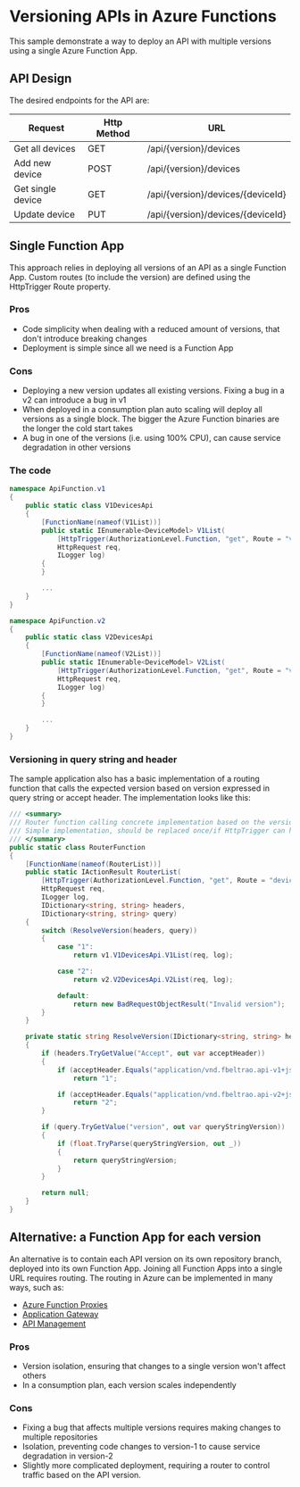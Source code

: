 # Versioning APIs in Azure Functions 

This sample demonstrate a way to deploy an API with multiple versions using a single Azure Function App.

## API Design

The desired endpoints for the API are:

|Request|Http Method|URL|
|-|-|-|
|Get all devices|GET|/api/{version}/devices|
|Add new device|POST|/api/{version}/devices|
|Get single device|GET|/api/{version}/devices/{deviceId}|
|Update device|PUT|/api/{version}/devices/{deviceId}|



## Single Function App

This approach relies in deploying all versions of an API as a single Function App. Custom routes (to include the version) are defined using the HttpTrigger Route property.

### Pros

- Code simplicity when dealing with a reduced amount of versions, that don't introduce breaking changes
- Deployment is simple since all we need is a Function App

### Cons

- Deploying a new version updates all existing versions. Fixing a bug in a v2 can introduce a bug in v1
- When deployed in a consumption plan auto scaling will deploy all versions as a single block. The bigger the Azure Function binaries are the longer the cold start takes
- A bug in one of the versions (i.e. using 100% CPU), can cause service degradation in other versions


### The code

```C#
namespace ApiFunction.v1
{
    public static class V1DevicesApi
    {
        [FunctionName(nameof(V1List))]
        public static IEnumerable<DeviceModel> V1List(
            [HttpTrigger(AuthorizationLevel.Function, "get", Route = "v1/devices")]
            HttpRequest req, 
            ILogger log)
        {
        }

		...
    }
}

namespace ApiFunction.v2
{
    public static class V2DevicesApi
    {
        [FunctionName(nameof(V2List))]
        public static IEnumerable<DeviceModel> V2List(
            [HttpTrigger(AuthorizationLevel.Function, "get", Route = "v2/devices")]
            HttpRequest req, 
            ILogger log)
        {
        }

		...
    }
}

```

### Versioning in query string and header

The sample application also has a basic implementation of a routing function that calls the expected version based on version expressed in query string or accept header.
The implementation looks like this:
```C#
/// <summary>
/// Router function calling concrete implementation based on the version expressed in query string or accept header.
/// Simple implementation, should be replaced once/if HttpTrigger can have header/query string based routing
/// </summary>
public static class RouterFunction
{
    [FunctionName(nameof(RouterList))]
    public static IActionResult RouterList(
        [HttpTrigger(AuthorizationLevel.Function, "get", Route = "devices")]
        HttpRequest req,
        ILogger log,
        IDictionary<string, string> headers,
        IDictionary<string, string> query)
    {
        switch (ResolveVersion(headers, query))
        {
            case "1":
                return v1.V1DevicesApi.V1List(req, log);

            case "2":
                return v2.V2DevicesApi.V2List(req, log);

            default:
                return new BadRequestObjectResult("Invalid version");
        }            
    }

    private static string ResolveVersion(IDictionary<string, string> headers, IDictionary<string, string> query)
    {
        if (headers.TryGetValue("Accept", out var acceptHeader))
        {
            if (acceptHeader.Equals("application/vnd.fbeltrao.api-v1+json", StringComparison.InvariantCultureIgnoreCase))
                return "1";

            if (acceptHeader.Equals("application/vnd.fbeltrao.api-v2+json", StringComparison.InvariantCultureIgnoreCase))
                return "2";
        }

        if (query.TryGetValue("version", out var queryStringVersion))
        {
            if (float.TryParse(queryStringVersion, out _))
            {
                return queryStringVersion;
            }                
        }

        return null;
    }
}
```



## Alternative: a Function App for each version

An alternative is to contain each API version on its own repository branch, deployed into its own Function App. Joining all Function Apps into a single URL requires routing. The routing in Azure can be implemented in many ways, such as:
- [Azure Function Proxies](https://docs.microsoft.com/en-us/azure/azure-functions/functions-proxies)
- [Application Gateway](https://github.com/fbeltrao/azdeploy/tree/master/application-gateway)
- [API Management](https://docs.microsoft.com/en-us/azure/api-management/import-function-app-as-api)


### Pros

- Version isolation, ensuring that changes to a single version won't affect others
- In a consumption plan, each version scales independently

### Cons

- Fixing a bug that affects multiple versions requires making changes to multiple repositories 
- Isolation, preventing code changes to version-1 to cause service degradation in version-2
- Slightly more complicated deployment, requiring a router to control traffic based on the API version.
